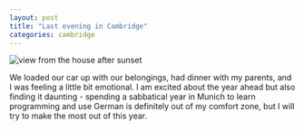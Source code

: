 ```yaml
---
layout: post
title: "Last evening in Cambridge"
categories: cambridge
---
```

<img src="/sabbaticaldiary/images/2022-08-11.jpg" alt="view from the house after sunset" class="center">

We loaded our car up with our belongings, had dinner with my parents, and I was feeling a little bit emotional. I am excited about the year ahead but also finding it daunting - spending a sabbatical year in Munich to learn programming and use German is definitely out of my comfort zone, but I will try to make the most out of this year.  